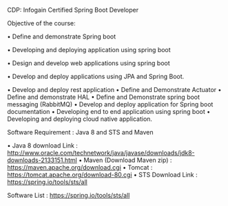 
CDP: Infogain Certified Spring Boot Developer

Objective of the course:

•	Define and demonstrate Spring boot 

•	Developing and deploying application using spring boot 

•	 Design and develop web applications using spring boot 

•	Develop and deploy applications using JPA and Spring Boot.

•	 Develop and deploy rest application 
•	Define and Demonstrate Actuator
•	Define and demonstrate HAL 
•	Define and Demonstrate spring boot messaging (RabbitMQ)
•	Develop and deploy application for Spring boot documentation 
•	Developing end to end application using spring boot 
•	Developing and deploying cloud native application.

Software Requirement : Java 8 and STS  and Maven 

•	Java 8 download Link : http://www.oracle.com/technetwork/java/javase/downloads/jdk8-downloads-2133151.html
•	Maven  (Download Maven zip) :  https://maven.apache.org/download.cgi
•	Tomcat :  https://tomcat.apache.org/download-80.cgi
•	STS Download Link :  https://spring.io/tools/sts/all




Software List :
https://spring.io/tools/sts/all
